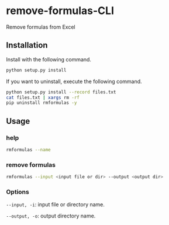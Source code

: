 # remove-formulas-CLI
Remove formulas from Excel

## Installation
Install with the following command.
```bash
python setup.py install
```

If you want to uninstall, execute the following command.
```bash
python setup.py install --record files.txt
cat files.txt | xargs rm -rf
pip uninstall rmformulas -y
```

## Usage

### help
```bash
rmformulas --name
```

### remove formulas

```bash
rmformulas --input <input file or dir> --output <output dir>
```

### Options

`--input, -i`: input file or directory name.


`--output, -o`: output directory name.
